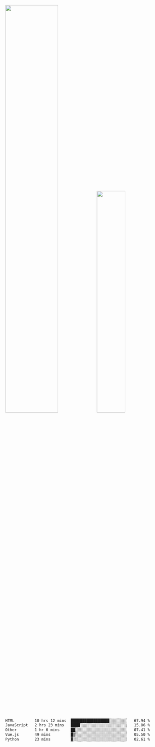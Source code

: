 <img align="" width="57.5%" src="https://github-readme-stats.vercel.app/api?username=Dream4ever&hide_title=true&hide_border=true&count_private=true&show_icons=true&include_all_commits=true&line_height=21" /><img align="" width="42.4%" src="https://github-readme-stats.vercel.app/api/top-langs/?username=Dream4ever&hide_title=true&count_private=true&show_icons=true&langs_count=6&hide_border=true&layout=compact" />

<!--START_SECTION:waka-->

```txt
HTML         10 hrs 12 mins  █████████████████░░░░░░░░   67.94 %
JavaScript   2 hrs 23 mins   ████░░░░░░░░░░░░░░░░░░░░░   15.86 %
Other        1 hr 6 mins     ██░░░░░░░░░░░░░░░░░░░░░░░   07.41 %
Vue.js       49 mins         █▒░░░░░░░░░░░░░░░░░░░░░░░   05.50 %
Python       23 mins         ▓░░░░░░░░░░░░░░░░░░░░░░░░   02.61 %
```

<!--END_SECTION:waka-->
